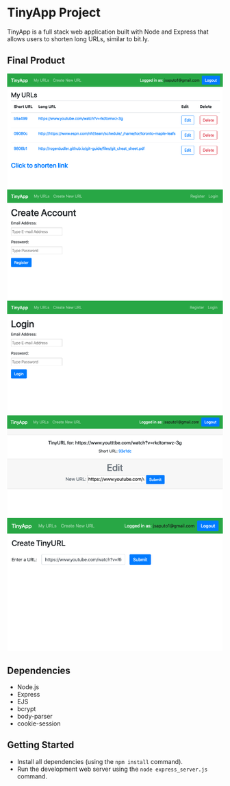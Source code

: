 # TinyApp Project

TinyApp is a full stack web application built with Node and Express that allows users to shorten long URLs, similar to bit.ly.

## Final Product

!["This is the main page, it shows a list of URLs that the user has submitted to be shortened. It will only display URLs that the user logged in has submitted. The page also contains links to edit or delete the URLs. "](https://github.com/jsaputo1/tinyapp/blob/master/docs/urls-page.png)
!["Users must register to shorten links, this is a screenshot of the registration page."](https://github.com/jsaputo1/tinyapp/blob/master/docs/register-page.png)
!["Screenshot of login page"](https://github.com/jsaputo1/tinyapp/blob/master/docs/login-page.png)
!["This is the screenshot of the edit page. Users can edit links in case of typos."](https://github.com/jsaputo1/tinyapp/blob/master/docs/edit-page.png)
!["This is the page to add a new link.](https://github.com/jsaputo1/tinyapp/blob/master/docs/create-page.png)

## Dependencies

- Node.js
- Express
- EJS
- bcrypt
- body-parser
- cookie-session

## Getting Started

- Install all dependencies (using the `npm install` command).
- Run the development web server using the `node express_server.js` command.
